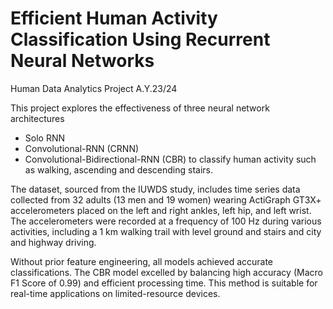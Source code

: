 # Efficient Human Activity Classification Using Recurrent Neural Networks
Human Data Analytics Project A.Y.23/24

This project explores the effectiveness of three neural network architectures
- Solo RNN
- Convolutional-RNN (CRNN)
- Convolutional-Bidirectional-RNN (CBR)
to classify human activity such as walking, ascending and descending stairs. 

The dataset, sourced from the IUWDS study, includes time series data collected from 32 adults (13 men and 19 women) wearing ActiGraph GT3X+ accelerometers placed on the left and right ankles, left hip, and left wrist. 
The accelerometers were recorded at a frequency of 100 Hz during various activities, including a 1 km walking trail with level ground and stairs and city and highway driving. 

Without prior feature engineering, all models achieved accurate classifications. 
The CBR model excelled by balancing high accuracy (Macro F1 Score of 0.99) and efficient processing time. 
This method is suitable for real-time applications on limited-resource devices.
